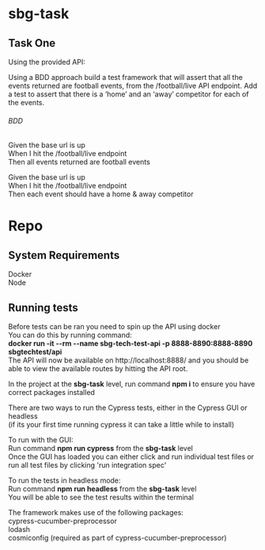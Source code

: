 # sbg-task
## Task One
Using the provided API:<br />

Using a BDD approach build a test framework that will assert that all the events returned are football events, from the /football/live API endpoint.
Add a test to assert that there is a ‘home’ and an ‘away’ competitor for each of the events.


###### BDD
Given the base url is up<br />
When I hit the /football/live endpoint<br />
Then all events returned are football events<br />

Given the base url is up<br />
When I hit the /football/live endpoint<br />
Then each event should have a home & away competitor<br />

# Repo
## System Requirements
Docker<br />
Node<br />

## Running tests
Before tests can be ran you need to spin up the API using docker<br />
You can do this by running command:<br /> 
**docker run -it --rm --name sbg-tech-test-api -p 8888-8890:8888-8890 sbgtechtest/api**<br /> 
The API will now be available on http://localhost:8888/ and you should be able to view the available routes by hitting the API root.

In the project at the **sbg-task** level, run command **npm i** to ensure you have correct packages installed

There are two ways to run the Cypress tests, either in the Cypress GUI or headless<br />
(if its your first time running cypress it can take a little while to install)

To run with the GUI:<br />
Run command **npm run cypress** from the **sbg-task** level<br />
Once the GUI has loaded you can either click and run individual test files or run all test files by clicking 'run integration spec'<br />

To run the tests in headless mode:<br />
Run command **npm run headless** from the **sbg-task** level<br />
You will be able to see the test results within the terminal<br />

The framework makes use of the following packages:<br />
 cypress-cucumber-preprocessor<br />
 lodash<br />
 cosmiconfig (required as part of cypress-cucumber-preprocessor)<br />

